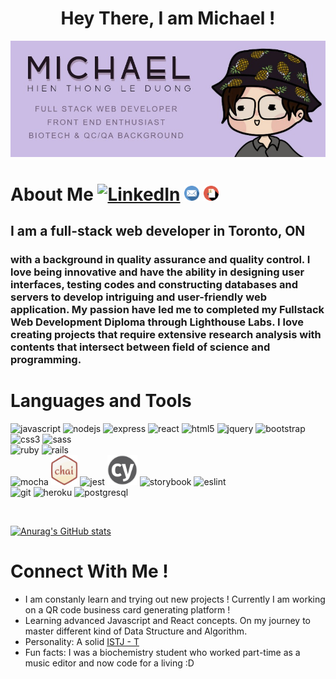 <h1 style="text-align: center; font-weight: bold;">Hey There, I am Michael ! </h1>

![alt text](./img/BANNER.jpg)


# About Me [<img alt="LinkedIn" height="24px" width="auto" src="https://cdn.jsdelivr.net/gh/devicons/devicon/icons/linkedin/linkedin-original.svg" />](https://www.linkedin.com/in/hienthong-leduong/) [<img alt="Email" height="24px" width="auto" src="./img/email.png" />](mailto:htleduong529@gmail.com) [<img alt="Resume" height="24px" width="auto" src="./img/resumeicon.png" />](https://resume.creddle.io/resume/c61f41ah7ax)

## I am a full-stack web developer in Toronto, ON

### with a background in quality assurance and quality control. I love being innovative and have the ability in designing user interfaces, testing codes and constructing databases and servers to develop intriguing and user-friendly web application. My passion have led me to completed my Fullstack Web Development Diploma through Lighthouse Labs. I love creating projects that require extensive research analysis with contents that intersect between field of science and programming.


# Languages and Tools
<p> 
<img alt="javascript" height="48px" src="https://cdn.jsdelivr.net/gh/devicons/devicon/icons/javascript/javascript-plain.svg" />
<img alt="nodejs" height="48px" src="https://cdn.jsdelivr.net/gh/devicons/devicon/icons/nodejs/nodejs-original-wordmark.svg" />
<img alt="express" height="48px" src="https://cdn.jsdelivr.net/gh/devicons/devicon/icons/express/express-original-wordmark.svg" />
<img alt="react" height="48px" src="https://cdn.jsdelivr.net/gh/devicons/devicon/icons/react/react-original-wordmark.svg" />
<img alt="html5" height="48px" src="https://cdn.jsdelivr.net/gh/devicons/devicon/icons/html5/html5-original-wordmark.svg" />
<img alt="jquery" height="48px" src="https://cdn.jsdelivr.net/gh/devicons/devicon/icons/jquery/jquery-original-wordmark.svg" />
<img alt="bootstrap" height="48px" src="https://cdn.jsdelivr.net/gh/devicons/devicon/icons/bootstrap/bootstrap-plain-wordmark.svg" />
<img alt="css3" height="48px" src="https://cdn.jsdelivr.net/gh/devicons/devicon/icons/css3/css3-original-wordmark.svg" />
<img alt="sass" height="48px" src="https://cdn.jsdelivr.net/gh/devicons/devicon/icons/sass/sass-original.svg" />

<br>

<img alt="ruby" height="48px" src="https://cdn.jsdelivr.net/gh/devicons/devicon/icons/ruby/ruby-original-wordmark.svg" />
<img alt="rails" height="48px" src="https://cdn.jsdelivr.net/gh/devicons/devicon/icons/rails/rails-plain-wordmark.svg" />

<br>

<img alt="mocha" height="48px" src="https://cdn.jsdelivr.net/gh/devicons/devicon/icons/mocha/mocha-plain.svg" />
<img alt="chai" height="48px" src="./img/chai.png" />
<img alt="jest" height="48px" src="https://cdn.jsdelivr.net/gh/devicons/devicon/icons/jest/jest-plain.svg" />
<img alt="cypress" height="48px" src="./img/cypress.svg"/>
<img alt="storybook" height="48px" src="https://cdn.jsdelivr.net/gh/devicons/devicon/icons/storybook/storybook-original-wordmark.svg" />
<img alt="eslint" height="48px" src="https://cdn.jsdelivr.net/gh/devicons/devicon/icons/eslint/eslint-original-wordmark.svg" />

<br>

<img alt="git" height="48px" src="https://cdn.jsdelivr.net/gh/devicons/devicon/icons/git/git-original-wordmark.svg" />
<img alt="heroku" height="48px" src="https://cdn.jsdelivr.net/gh/devicons/devicon/icons/heroku/heroku-original-wordmark.svg" />
<img alt="postgresql" height="48px" src="https://cdn.jsdelivr.net/gh/devicons/devicon/icons/postgresql/postgresql-original-wordmark.svg" />
</p>

<br>

[![Anurag's GitHub stats](https://github-readme-stats.vercel.app/api?username=diavolosz&show_icons=true&theme=nightowl)](https://github.com/anuraghazra/github-readme-stats)

# Connect With Me ! 
- I am constanly learn and trying out new projects ! Currently I am working on a QR code business card generating platform !
- Learning advanced Javascript and React concepts. On my journey to master different kind of Data Structure and Algorithm.
- Personality: A solid [ISTJ - T](https://www.16personalities.com/istj-personality)
- Fun facts: I was a biochemistry student who worked part-time as a music editor and now code for a living :D
